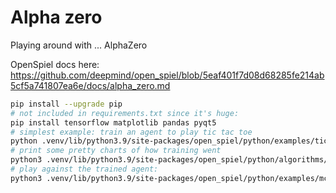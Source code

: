 # Alpha zero

Playing around with ... AlphaZero

OpenSpiel docs here: https://github.com/deepmind/open_spiel/blob/5eaf401f7d08d68285fe214ab5cf5a741807ea6e/docs/alpha_zero.md

```sh
pip install --upgrade pip
# not included in requirements.txt since it's huge:
pip install tensorflow matplotlib pandas pyqt5
# simplest example: train an agent to play tic tac toe
python .venv/lib/python3.9/site-packages/open_spiel/python/examples/tic_tac_toe_alpha_zero.py --path ttt_model
# print some pretty charts of how training went
python3 .venv/lib/python3.9/site-packages/open_spiel/python/algorithms/alpha_zero/analysis.py --path ttt_model
# play against the trained agent:
python3 .venv/lib/python3.9/site-packages/open_spiel/python/examples/mcts.py --game=tic_tac_toe --player1=human --player2=az --az_path ttt_model/checkpoint-25
```
